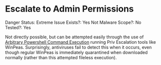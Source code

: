 # Escalate to Admin Permissions

Danger Status: Extreme
Issue Exists?: Yes
Not Malware Scope?: No
Tested?: Yes

Not directly possible, but can be attempted easily through the use of [Arbitrary Powershell Command Execution](Arbitrary%20Powershell%20Command%20Execution%20cfcbd3c8893e437a9d54e2a42838b60c.md) running Priv Escalation tools like WinPeas. Surprisingly, antiviruses fail to detect this when it occurs, even though regular WinPeas is immediately quarantined when downloaded normally (rather than this attempted fileless execution).